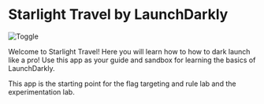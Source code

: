# Starlight Travel by LaunchDarkly

![Toggle](https://cdn.glitch.me/19cd4f77-3802-4872-997d-ce075742839e%2FToggle-thumbs-up.png?v=1638541190590)

Welcome to Starlight Travel! Here you will learn how to how to dark launch like a pro! Use this app as your guide and sandbox for learning the basics of LaunchDarkly.

This app is the starting point for the flag targeting and rule lab and the experimentation lab.
